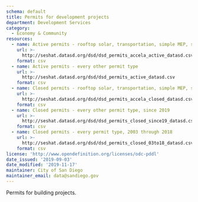 ```yaml
---
schema: default
title: Permits for development projects
department: Development Services
category:
  - Economy & Community
resources:
  - name: Active permits - rooftop solar, transportation, simple MEP, street tree, and news racks
    url: >-
      http://seshat.datasd.org/dsd/dsd_permits_accela_active_datasd.csv
    format: csv
  - name: Active permits - every other permit type
    url: >-
      http://seshat.datasd.org/dsd/dsd_permits_active_datasd.csv
    format: csv
  - name: Closed permits - rooftop solar, transportation, simple MEP, street tree, and news racks, since 2019
    url: >-
      http://seshat.datasd.org/dsd/dsd_permits_accela_closed_datasd.csv
    format: csv
  - name: Closed permits - every other permit type, since 2019
    url: >-
      http://seshat.datasd.org/dsd/dsd_permits_closed_since19_datasd.csv
    format: csv
  - name: Closed permits - every permit type, 2003 through 2018
    url: >-
      http://seshat.datasd.org/dsd/dsd_permits_closed_03to18_datasd.csv
    format: csv
license: 'http://www.opendefinition.org/licenses/odc-pddl'
date_issued: '2019-09-03'
date_modified: '2019-11-17'
maintainer: City of San Diego
maintainer_email: data@sandiego.gov
---
```

Permits for building projects.